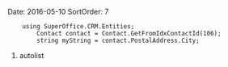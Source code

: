Date: 2016-05-10
SortOrder: 7

```
    using SuperOffice.CRM.Entities;
        Contact contact = Contact.GetFromIdxContactId(106);
        string myString = contact.PostalAddress.City;
```

1. autolist
